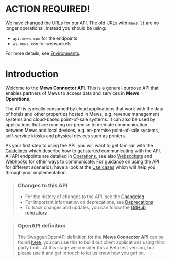 # ACTION REQUIRED!

We have changed the URLs for our API. The old URLs with `mews.li` are no longer operational, instead you should be using:
* `api.mews.com` for the endpoints
* `ws.mews.com` for websockets

For more details, see [Environments](guidelines/environments.md).

# Introduction

Welcome to the __Mews Connector API__. This is a general-purpose API that enables partners of Mews to access data and services in __Mews Operations__.

The API is typically consumed by cloud applications that work with the data of hotels and other properties hosted in Mews, e.g. revenue management systems and cloud-based point-of-sale systems.
It can also be used by applications that are running on-premise to mediate communication between Mews and local devices, e.g. en-premise point-of-sale systems, self-service kiosks and physical devices such as printers.

As your first step to using the API, you will want to get familiar with the [Guidelines](guidelines/) which describe how to get started communicating with the API.
All API endpoints are detailed in [Operations](operations/), see also [Websockets](websockets/) and [Webhooks](webhooks/) for other ways to communicate.
For guidance on using the API for different scenarios, have a look at the [Use cases](use-cases/) which will help you through your implementation.

> ### Changes to this API
> * For the history of changes to the API, see the [Changelog](changelog/)
> * For important information on deprecations, see [Deprecations](deprecations/)   
> * To track changes and updates, you can follow the [GitHub repository](https://github.com/MewsSystems/gitbook-connector-api/tree/master)

> ### OpenAPI definition
> The Swagger/OpenAPI definition for the __Mews Connector API__ can be found [here](https://www.mews.li/Swagger/connector/swagger.yaml?utm_medium=email&_hsmi=2&_hsenc=p2ANqtz--5lDCujDR6Xe7Jy52w3Lnw1k6BdHQKkAlBtI9IgVXTrKDCzqGE0VkjZU8LIhw7ZI8P3_e90peDM_GJ7Fz7iEXjPdJZrw&utm_content=2&utm_source=hs_email),
> you can use this to build out client applications using third party tools.
> At this stage we consider this a Beta test version, but please use it and get in touch to let us know how you get on.

